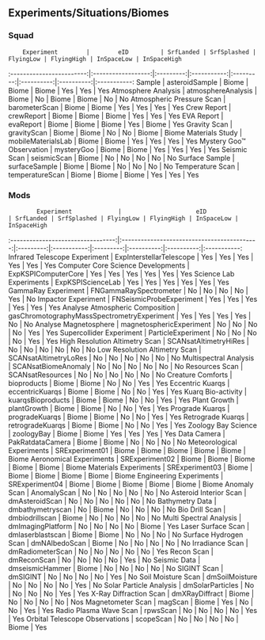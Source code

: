 ## Experiments/Situations/Biomes
### Squad

        Experiment        |        eID         | SrfLanded | SrfSplashed | FlyingLow | FlyingHigh | InSpaceLow | InSpaceHigh
:------------------------:|:------------------:|:---------:|:-----------:|:---------:|:----------:|:----------:|:-----------:
Sample                    | asteroidSample     | Biome     | Biome       | Biome     | Yes        | Yes        | Yes
Atmosphere Analysis       | atmosphereAnalysis | Biome     | No          | Biome     | Biome      | No         | No
Atmospheric Pressure Scan | barometerScan      | Biome     | Biome       | Yes       | Yes        | Yes        | Yes
Crew Report               | crewReport         | Biome     | Biome       | Biome     | Yes        | Yes        | Yes
EVA Report                | evaReport          | Biome     | Biome       | Biome     | Yes        | Biome      | Yes
Gravity Scan              | gravityScan        | Biome     | Biome       | No        | No         | Biome      | Biome
Materials Study           | mobileMaterialsLab | Biome     | Biome       | Yes       | Yes        | Yes        | Yes
Mystery Goo™ Observation  | mysteryGoo         | Biome     | Biome       | Yes       | Yes        | Yes        | Yes
Seismic Scan              | seismicScan        | Biome     | No          | No        | No         | No         | No
Surface Sample            | surfaceSample      | Biome     | Biome       | No        | No         | No         | No
Temperature Scan          | temperatureScan    | Biome     | Biome       | Biome     | Yes        | Yes        | Yes

### Mods

            Experiment             |                     eID                     | SrfLanded | SrfSplashed | FlyingLow | FlyingHigh | InSpaceLow | InSpaceHigh
:---------------------------------:|:-------------------------------------------:|:---------:|:-----------:|:---------:|:----------:|:----------:|:-----------:
Infrared Telescope Experiment      | ExpInterstellarTelescope                    | Yes       | Yes         | Yes       | Yes        | Yes        | Yes
Computer Core Science Developments | ExpKSPIComputerCore                         | Yes       | Yes         | Yes       | Yes        | Yes        | Yes
Science Lab Experiments            | ExpKSPIScienceLab                           | Yes       | Yes         | Yes       | Yes        | Yes        | Yes
GammaRay Experiment                | FNGammaRaySpectrometer                      | No        | No          | No        | No         | Yes        | No
Impactor Experiment                | FNSeismicProbeExperiment                    | Yes       | Yes         | Yes       | Yes        | Yes        | Yes
Analyse Atmospheric Composition    | gasChromotographyMassSpectrometryExperiment | Yes       | Yes         | Yes       | Yes        | No         | No
Analyse Magnetosphere              | magnetosphericExperiment                    | No        | No          | No        | No         | Yes        | Yes
Supercollider Experiment           | ParticleExperiment                          | No        | No          | No        | No         | Yes        | Yes
High Resolution Altimetry Scan     | SCANsatAltimetryHiRes                       | No        | No          | No        | No         | No         | No
Low Resolution Altimetry Scan      | SCANsatAltimetryLoRes                       | No        | No          | No        | No         | No         | No
Multispectral Analysis             | SCANsatBiomeAnomaly                         | No        | No          | No        | No         | No         | No
Resources Scan                     | SCANsatResources                            | No        | No          | No        | No         | No         | No
Creature Comforts                  | bioproducts                                 | Biome     | Biome       | No        | No         | Yes        | Yes
Eccentric Kuarqs                   | eccentricKuarqs                             | Biome     | Biome       | No        | No         | Yes        | Yes
Kuarq Bio-activity                 | kuarqsBioproducts                           | Biome     | Biome       | No        | No         | Yes        | Yes
Plant Growth                       | plantGrowth                                 | Biome     | Biome       | No        | No         | Yes        | Yes
Prograde Kuarqs                    | progradeKuarqs                              | Biome     | Biome       | No        | No         | Yes        | Yes
Retrograde Kuarqs                  | retrogradeKuarqs                            | Biome     | Biome       | No        | No         | Yes        | Yes
Zoology Bay Science                | zoologyBay                                  | Biome     | Biome       | Yes       | Yes        | Yes        | Yes
Data Camera                        | PakRatdataCamera                            | Biome     | Biome       | No        | No         | No         | No
Meteorological Experiments         | SRExperiment01                              | Biome     | Biome       | Biome     | Biome      | Biome      | Biome
Aeronomical Experiments            | SRExperiment02                              | Biome     | Biome       | Biome     | Biome      | Biome      | Biome
Materials Experiments              | SRExperiment03                              | Biome     | Biome       | Biome     | Biome      | Biome      | Biome
Engineering Experiments            | SRExperiment04                              | Biome     | Biome       | Biome     | Biome      | Biome      | Biome
Anomaly Scan                       | AnomalyScan                                 | No        | No          | No        | No         | No         | No
Asteroid Interior Scan             | dmAsteroidScan                              | No        | No          | No        | No         | No         | No
Bathymetry Data                    | dmbathymetryscan                            | No        | Biome       | No        | No         | No         | No
Bio Drill Scan                     | dmbiodrillscan                              | Biome     | No          | No        | No         | No         | No
Multi Spectral Analysis            | dmImagingPlatform                           | No        | No          | No        | No         | Biome      | Yes
Laser Surface Scan                 | dmlaserblastscan                            | Biome     | Biome       | No        | No         | No         | No
Surface Hydrogen Scan              | dmNAlbedoScan                               | Biome     | No          | No        | No         | No         | No
Irradiance Scan                    | dmRadiometerScan                            | No        | No          | No        | No         | No         | Yes
Recon Scan                         | dmReconScan                                 | No        | No          | No        | No         | Yes        | No
Seismic Data                       | dmseismicHammer                             | Biome     | No          | No        | No         | No         | No
SIGINT Scan                        | dmSIGINT                                    | No        | No          | No        | No         | Yes        | No
Soil Moisture Scan                 | dmSoilMoisture                              | No        | No          | No        | No         | Yes        | No
Solar Particle Analysis            | dmSolarParticles                            | No        | No          | No        | No         | Yes        | Yes
X-Ray Diffraction Scan             | dmXRayDiffract                              | Biome     | No          | No        | No         | No         | Nos
Magnetometer Scan                  | magScan                                     | Biome     | Yes         | No        | No         | Yes        | Yes
Radio Plasma Wave Scan             | rpwsScan                                    | No        | No          | No        | No         | Yes        | Yes
Orbital Telescope Observations     | scopeScan                                   | No        | No          | No        | No         | Biome      | Yes

